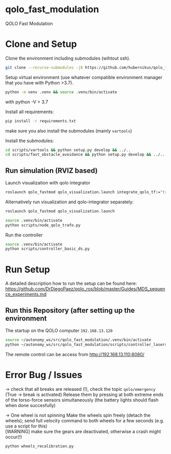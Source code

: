 # qolo_fast_modulation
QOLO Fast Modulation


# Clone and Setup
Clone the environment including submodules (wihtout ssh).
``` bash
git clone --recurse-submodules -j8 https://github.com/hubernikus/qolo_fast_modulation
```

Setup virtual environment (use whatever compatible environment manager that you have with Python >3.7).

``` bash
python -m venv .venv && source .venv/bin/activate
```
with python -V > 3.7

Install all requirements:
``` bash
pip install -r requirements.txt
```
make sure you also install the submodules (mainly `vartools`)

Install the submodules:
``` bash
cd scripts/vartools && python setup.py develop && ../..
cd scripts/fast_obstacle_avoidance && python setup.py develop && ../..
```
<!-- cd scripts/fast_obstacle_avoidance && python setup.py develop && ../.. -->

## Run simulation (RVIZ based)
Launch visualization with qolo integrator
``` bash
roslaunch qolo_fastmod qolo_visualization.launch integrate_qolo_tf:="true"
```

Alternatively run  visualization and qolo-integrator separately:
``` bash
roslaunch qolo_fastmod qolo_visualization.launch
```

``` bash
source .venv/bin/activate
python scripts/node_qolo_trafo.py
```

Run the controller
``` bash
source .venv/bin/activate
python scripts/controller_basic_ds.py 
```


# Run Setup
A detailed description how to run the setup can be found here:
https://github.com/DrDiegoPaez/qolo_ros/blob/master/Guides/MDS_sequence_experiments.md


## Run this Repository (after setting up the environment
The startup on the QOLO computer `192.168.13.120`
``` bash
source ~/autonomy_ws/src/qolo_fast_modulation/.venv/bin/activate
python ~/autonomy_ws/src/qolo_fast_modulation/scripts/controller_laserscan.py
```


The remote control can be access from http://192.168.13.110:8080/

# Error Bug / Issues
-> check that all breaks are released (!), check the topic `qolo/emergency` (True -> break is activated)
Release them by pressing at both extreme ends of the torso-force sensors simultaneously (the battery lights should flash when done succesfully)


-> One wheel is not spinning
 Make the wheels spin freely (detach the wheels); send full velocity command to both wheels for a few seconds (e.g. use a script for this)  
[WARNING] make sure the gears are deactivated, otherwise a crash might occur(!)  
``` bash
python wheels_recalibration.py
```

